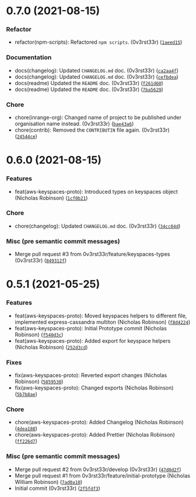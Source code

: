 # 0.7.0 (2021-08-15)

### Refactor

* refactor(npm-scripts): Refactored `npm scripts`. (0v3rst33r) ([`1aeed15`](https://github.com/0v3rst33r/express-cassandra/commit/1aeed150b2b7b42ca2377fb5dafbfabdee722cf6))

### Documentation

* docs(changelog): Updated `CHANGELOG.md` doc. (0v3rst33r) ([`ca2aa4f`](https://github.com/0v3rst33r/express-cassandra/commit/ca2aa4ff45452e409b8942317b8d532d747b6aba))
* docs(changelog): Updated `CHANGELOG.md` doc. (0v3rst33r) ([`cefbdea`](https://github.com/0v3rst33r/express-cassandra/commit/cefbdeaa5fbeeba240d0dc063b8cad6bbb17e49d))
* docs(readme) Updated the `README` doc. (0v3rst33r) ([`f261d60`](https://github.com/0v3rst33r/express-cassandra/commit/f261d603d855a1f5eff75f28ecdf5d53ae34563e))
* docs(readme) Updated the `README` doc. (0v3rst33r) ([`7ba5629`](https://github.com/0v3rst33r/express-cassandra/commit/7ba56296e00ed329d109e4eb4a55765d23ef4c56))

### Chore

* chore(inrange-org): Changed name of project to be published under organisation name instead. (0v3rst33r) ([`bae43a6`](https://github.com/0v3rst33r/express-cassandra/commit/bae43a6d063d260f858e564f3803526c3b34defa))
* chore(contrib): Removed the `CONTRIBUTIN` file again. (0v3rst33r) ([`24544ce`](https://github.com/0v3rst33r/express-cassandra/commit/24544ce096e51d377b1a0557db931628492936b2))

# 0.6.0 (2021-08-15)

### Features

* feat(aws-keyspaces-proto):  Introduced types on keyspaces object (Nicholas Robinson) ([`1cf0b21`](https://github.com/0v3rst33r/express-cassandra/commit/1cf0b214f2f73f83c35469d085454c18cb176333))

### Chore

* chore(changelog): Updated `CHANGELOG.md` doc. (0v3rst33r) ([`34cc84d`](https://github.com/0v3rst33r/express-cassandra/commit/34cc84dae1973288c8724a0aa383df2734890db1))

### Misc (pre semantic commit messages)

* Merge pull request #3 from 0v3rst33r/feature/keyspaces-types (0v3rst33r) ([`849312f`](https://github.com/0v3rst33r/express-cassandra/commit/849312fa2ab7539d6e6147d2bf4d84eaa30c97bf))

# 0.5.1 (2021-05-25)

### Features

* feat(aws-keyspaces-proto): Moved keyspaces helpers to different file, implemented express-cassandra multiton (Nicholas Robinson) ([`f8d4224`](https://github.com/0v3rst33r/express-cassandra/commit/f8d4224d8583e99db2363e5dc1d4280144b56353))
* feat(aws-keyspaces-proto): Initial Prototype commit (Nicholas Robinson) ([`f540d3c`](https://github.com/0v3rst33r/express-cassandra/commit/f540d3c19c1c6d65141e8cde600c21e06ecc0ed5))
* feat(aws-keyspaces-proto): Added export for keyspace helpers (Nicholas Robinson) ([`252d3cd`](https://github.com/0v3rst33r/express-cassandra/commit/252d3cd3e19b9d4336afee5f518e1d2a0c3775ed))

### Fixes

* fix(aws-keyspaces-proto): Reverted export changes (Nicholas Robinson) ([`5859530`](https://github.com/0v3rst33r/express-cassandra/commit/58595303174ff30fc61bf0606e163e9ae5fb58df))
* fix(aws-keyspaces-proto): Changed exports (Nicholas Robinson) ([`5b7b8ae`](https://github.com/0v3rst33r/express-cassandra/commit/5b7b8aee87ab3aa667b2591de43d34bf32cf0800))

### Chore

* chore(aws-keyspaces-proto): Added Changelog (Nicholas Robinson) ([`4dea188`](https://github.com/0v3rst33r/express-cassandra/commit/4dea1882e2a6fdd796098d55dcb44e2e2bec52b0))
* chore(aws-keyspaces-proto): Added Prettier (Nicholas Robinson) ([`ff226d7`](https://github.com/0v3rst33r/express-cassandra/commit/ff226d7f4fe920adb864337647526a21b99748f7))

### Misc (pre semantic commit messages)

* Merge pull request #2 from 0v3rst33r/develop (0v3rst33r) ([`47d0d2f`](https://github.com/0v3rst33r/express-cassandra/commit/47d0d2f4b78c3a462eafe2a39b4399b8ccfaf002))
* Merge pull request #1 from 0v3rst33r/feature/initial-prototype (Nicholas William Robinson) ([`7ad0a10`](https://github.com/0v3rst33r/express-cassandra/commit/7ad0a105e9665fe8b4f8e66ff5e33c5607d59768))
* Initial commit (0v3rst33r) ([`2f5fdf3`](https://github.com/0v3rst33r/express-cassandra/commit/2f5fdf391ca90b9360d2a738759b3ff2d19910c8))
